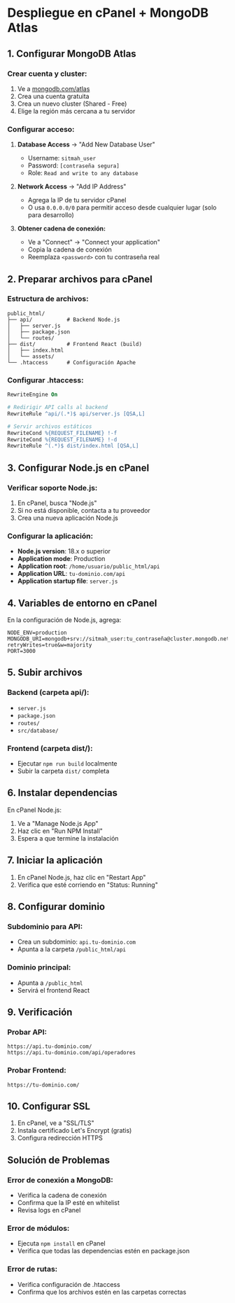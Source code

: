 # Despliegue en cPanel + MongoDB Atlas

## 1. Configurar MongoDB Atlas

### Crear cuenta y cluster:
1. Ve a [mongodb.com/atlas](https://mongodb.com/atlas)
2. Crea una cuenta gratuita
3. Crea un nuevo cluster (Shared - Free)
4. Elige la región más cercana a tu servidor

### Configurar acceso:
1. **Database Access** → "Add New Database User"
   - Username: `sitmah_user`
   - Password: `[contraseña segura]`
   - Role: `Read and write to any database`

2. **Network Access** → "Add IP Address"
   - Agrega la IP de tu servidor cPanel
   - O usa `0.0.0.0/0` para permitir acceso desde cualquier lugar (solo para desarrollo)

3. **Obtener cadena de conexión:**
   - Ve a "Connect" → "Connect your application"
   - Copia la cadena de conexión
   - Reemplaza `<password>` con tu contraseña real

## 2. Preparar archivos para cPanel

### Estructura de archivos:
```
public_html/
├── api/           # Backend Node.js
│   ├── server.js
│   ├── package.json
│   └── routes/
├── dist/          # Frontend React (build)
│   ├── index.html
│   └── assets/
└── .htaccess      # Configuración Apache
```

### Configurar .htaccess:
```apache
RewriteEngine On

# Redirigir API calls al backend
RewriteRule ^api/(.*)$ api/server.js [QSA,L]

# Servir archivos estáticos
RewriteCond %{REQUEST_FILENAME} !-f
RewriteCond %{REQUEST_FILENAME} !-d
RewriteRule ^(.*)$ dist/index.html [QSA,L]
```

## 3. Configurar Node.js en cPanel

### Verificar soporte Node.js:
1. En cPanel, busca "Node.js"
2. Si no está disponible, contacta a tu proveedor
3. Crea una nueva aplicación Node.js

### Configurar la aplicación:
- **Node.js version**: 18.x o superior
- **Application mode**: Production
- **Application root**: `/home/usuario/public_html/api`
- **Application URL**: `tu-dominio.com/api`
- **Application startup file**: `server.js`

## 4. Variables de entorno en cPanel

En la configuración de Node.js, agrega:
```
NODE_ENV=production
MONGODB_URI=mongodb+srv://sitmah_user:tu_contraseña@cluster.mongodb.net/sitmah?retryWrites=true&w=majority
PORT=3000
```

## 5. Subir archivos

### Backend (carpeta api/):
- `server.js`
- `package.json`
- `routes/`
- `src/database/`

### Frontend (carpeta dist/):
- Ejecutar `npm run build` localmente
- Subir la carpeta `dist/` completa

## 6. Instalar dependencias

En cPanel Node.js:
1. Ve a "Manage Node.js App"
2. Haz clic en "Run NPM Install"
3. Espera a que termine la instalación

## 7. Iniciar la aplicación

1. En cPanel Node.js, haz clic en "Restart App"
2. Verifica que esté corriendo en "Status: Running"

## 8. Configurar dominio

### Subdominio para API:
- Crea un subdominio: `api.tu-dominio.com`
- Apunta a la carpeta `/public_html/api`

### Dominio principal:
- Apunta a `/public_html`
- Servirá el frontend React

## 9. Verificación

### Probar API:
```
https://api.tu-dominio.com/
https://api.tu-dominio.com/api/operadores
```

### Probar Frontend:
```
https://tu-dominio.com/
```

## 10. Configurar SSL

1. En cPanel, ve a "SSL/TLS"
2. Instala certificado Let's Encrypt (gratis)
3. Configura redirección HTTPS

## Solución de Problemas

### Error de conexión a MongoDB:
- Verifica la cadena de conexión
- Confirma que la IP esté en whitelist
- Revisa logs en cPanel

### Error de módulos:
- Ejecuta `npm install` en cPanel
- Verifica que todas las dependencias estén en package.json

### Error de rutas:
- Verifica configuración de .htaccess
- Confirma que los archivos estén en las carpetas correctas 